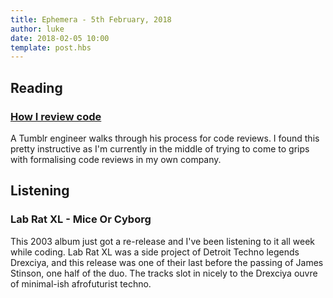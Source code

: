 ```yaml
---
title: Ephemera - 5th February, 2018
author: luke
date: 2018-02-05 10:00
template: post.hbs
---
```

## Reading

### [How I review code](https://engineering.tumblr.com/post/170040992289/how-i-review-code)

A Tumblr engineer walks through his process for code reviews. I found this pretty instructive as I'm 
currently in the middle of trying to come to grips with formalising code reviews in my own company.

## Listening

### Lab Rat XL ‎- Mice Or Cyborg

This 2003 album just got a re-release and I've been listening to it all week while coding. Lab Rat XL
was a side project of Detroit Techno legends Drexciya, and this release was one of their last before the 
passing of James Stinson, one half of the duo. The tracks slot in nicely to the Drexciya ouvre of minimal-ish 
afrofuturist techno.